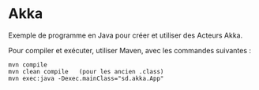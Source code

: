 # Akka

Exemple de programme en Java pour créer et utiliser des Acteurs Akka. 

Pour compiler et exécuter, utiliser Maven, avec les commandes suivantes :

```
mvn compile
mvn clean compile   (pour les ancien .class)
mvn exec:java -Dexec.mainClass="sd.akka.App"
```
